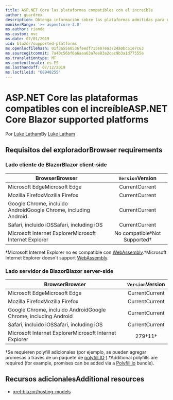 ```yaml
---
title: ASP.NET Core las plataformas compatibles con el increíble
author: guardrex
description: Obtenga información sobre las plataformas admitidas para ASP.NET Core increíblemente.
monikerRange: '>= aspnetcore-3.0'
ms.author: riande
ms.custom: mvc
ms.date: 07/01/2019
uid: blazor/supported-platforms
ms.openlocfilehash: 01f3a55a8536feedf713e07ea3724a0bc51e7c63
ms.sourcegitcommit: 7a40c56bf6a6aaa63a7ee83a2cac9b3a1d77555e
ms.translationtype: MT
ms.contentlocale: es-ES
ms.lasthandoff: 07/12/2019
ms.locfileid: "68948255"
---
```

# <a name="aspnet-core-blazor-supported-platforms"></a><span data-ttu-id="3e285-103">ASP.NET Core las plataformas compatibles con el increíble</span><span class="sxs-lookup"><span data-stu-id="3e285-103">ASP.NET Core Blazor supported platforms</span></span>

<span data-ttu-id="3e285-104">Por [Luke Latham](https://github.com/guardrex)</span><span class="sxs-lookup"><span data-stu-id="3e285-104">By [Luke Latham](https://github.com/guardrex)</span></span>

## <a name="browser-requirements"></a><span data-ttu-id="3e285-105">Requisitos del explorador</span><span class="sxs-lookup"><span data-stu-id="3e285-105">Browser requirements</span></span>

### <a name="blazor-client-side"></a><span data-ttu-id="3e285-106">Lado cliente de Blazor</span><span class="sxs-lookup"><span data-stu-id="3e285-106">Blazor client-side</span></span>

| <span data-ttu-id="3e285-107">Browser</span><span class="sxs-lookup"><span data-stu-id="3e285-107">Browser</span></span>                          | <span data-ttu-id="3e285-108">`Version`</span><span class="sxs-lookup"><span data-stu-id="3e285-108">Version</span></span>               |
| -------------------------------- | :-------------------: |
| <span data-ttu-id="3e285-109">Microsoft Edge</span><span class="sxs-lookup"><span data-stu-id="3e285-109">Microsoft Edge</span></span>                   | <span data-ttu-id="3e285-110">Current</span><span class="sxs-lookup"><span data-stu-id="3e285-110">Current</span></span>               |
| <span data-ttu-id="3e285-111">Mozilla Firefox</span><span class="sxs-lookup"><span data-stu-id="3e285-111">Mozilla Firefox</span></span>                  | <span data-ttu-id="3e285-112">Current</span><span class="sxs-lookup"><span data-stu-id="3e285-112">Current</span></span>               |
| <span data-ttu-id="3e285-113">Google Chrome, incluido Android</span><span class="sxs-lookup"><span data-stu-id="3e285-113">Google Chrome, including Android</span></span> | <span data-ttu-id="3e285-114">Current</span><span class="sxs-lookup"><span data-stu-id="3e285-114">Current</span></span>               |
| <span data-ttu-id="3e285-115">Safari, incluido iOS</span><span class="sxs-lookup"><span data-stu-id="3e285-115">Safari, including iOS</span></span>            | <span data-ttu-id="3e285-116">Current</span><span class="sxs-lookup"><span data-stu-id="3e285-116">Current</span></span>               |
| <span data-ttu-id="3e285-117">Microsoft Internet Explorer</span><span class="sxs-lookup"><span data-stu-id="3e285-117">Microsoft Internet Explorer</span></span>      | <span data-ttu-id="3e285-118">No compatible&dagger;</span><span class="sxs-lookup"><span data-stu-id="3e285-118">Not Supported&dagger;</span></span> |

<span data-ttu-id="3e285-119">&dagger;Microsoft Internet Explorer no es compatible con [WebAssembly](https://webassembly.org).</span><span class="sxs-lookup"><span data-stu-id="3e285-119">&dagger;Microsoft Internet Explorer doesn't support [WebAssembly](https://webassembly.org).</span></span>

### <a name="blazor-server-side"></a><span data-ttu-id="3e285-120">Lado servidor de Blazor</span><span class="sxs-lookup"><span data-stu-id="3e285-120">Blazor server-side</span></span>

| <span data-ttu-id="3e285-121">Browser</span><span class="sxs-lookup"><span data-stu-id="3e285-121">Browser</span></span>                          | <span data-ttu-id="3e285-122">`Version`</span><span class="sxs-lookup"><span data-stu-id="3e285-122">Version</span></span>    |
| -------------------------------- | :--------: |
| <span data-ttu-id="3e285-123">Microsoft Edge</span><span class="sxs-lookup"><span data-stu-id="3e285-123">Microsoft Edge</span></span>                   | <span data-ttu-id="3e285-124">Current</span><span class="sxs-lookup"><span data-stu-id="3e285-124">Current</span></span>    |
| <span data-ttu-id="3e285-125">Mozilla Firefox</span><span class="sxs-lookup"><span data-stu-id="3e285-125">Mozilla Firefox</span></span>                  | <span data-ttu-id="3e285-126">Current</span><span class="sxs-lookup"><span data-stu-id="3e285-126">Current</span></span>    |
| <span data-ttu-id="3e285-127">Google Chrome, incluido Android</span><span class="sxs-lookup"><span data-stu-id="3e285-127">Google Chrome, including Android</span></span> | <span data-ttu-id="3e285-128">Current</span><span class="sxs-lookup"><span data-stu-id="3e285-128">Current</span></span>    |
| <span data-ttu-id="3e285-129">Safari, incluido iOS</span><span class="sxs-lookup"><span data-stu-id="3e285-129">Safari, including iOS</span></span>            | <span data-ttu-id="3e285-130">Current</span><span class="sxs-lookup"><span data-stu-id="3e285-130">Current</span></span>    |
| <span data-ttu-id="3e285-131">Microsoft Internet Explorer</span><span class="sxs-lookup"><span data-stu-id="3e285-131">Microsoft Internet Explorer</span></span>      | <span data-ttu-id="3e285-132">279&dagger;</span><span class="sxs-lookup"><span data-stu-id="3e285-132">11&dagger;</span></span> |

<span data-ttu-id="3e285-133">&dagger;Se requieren polyfill adicionales (por ejemplo, se pueden agregar promesas a través de un paquete de [polyfill.IO](https://polyfill.io/v3/) ).</span><span class="sxs-lookup"><span data-stu-id="3e285-133">&dagger;Additional polyfills are required (for example, promises can be added via a [Polyfill.io](https://polyfill.io/v3/) bundle).</span></span>

## <a name="additional-resources"></a><span data-ttu-id="3e285-134">Recursos adicionales</span><span class="sxs-lookup"><span data-stu-id="3e285-134">Additional resources</span></span>

* <xref:blazor/hosting-models>

